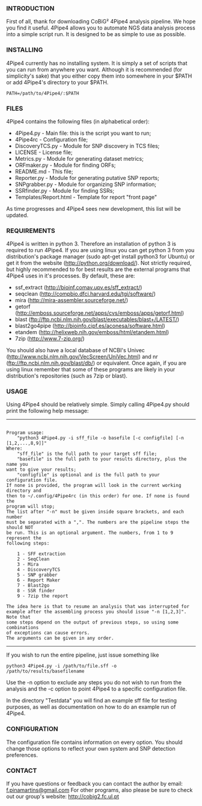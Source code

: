 ### INTRODUCTION

First of all, thank for downloading CoBiG² 4Pipe4 analysis pipeline. We hope you
find it useful. 4Pipe4 allows you to automate NGS data analysis process into a
simple script run. It is designed to be as simple to use as possible.

### INSTALLING

4Pipe4 currently has no installing system. It is simply a set of scripts that
you can run from anywhere you want. Although it is recommended
(for simplicity's sake) that you either copy them into somewhere in your $PATH
or add 4Pipe4's directory to your $PATH.

```
PATH=/path/to/4Pipe4/:$PATH
```

### FILES

4Pipe4 contains the following files (in alphabetical order):

* 4Pipe4.py - Main file: this is the script you want to run;
* 4Pipe4rc - Configuration file;
* DiscoveryTCS.py - Module for SNP discovery in TCS files;
* LICENSE - License file;
* Metrics.py - Module for generating dataset metrics;
* ORFmaker.py - Module for finding ORFs;
* README.md - This file;
* Reporter.py - Module for generating putative SNP reports;
* SNPgrabber.py - Module for organizing SNP information;
* SSRfinder.py - Module for finding SSRs;
* Templates/Report.html - Template for report "front page"

As time progresses and 4Pipe4 sees new development, this list will be updated.

### REQUIREMENTS

4Pipe4 is written in python 3. Therefore an installation of python 3 is required
to run 4Pipe4. If you are using linux you can get python 3 from you
distribution's package manager (sudo apt-get install python3 for Ubuntu) or get
it from the website (http://python.org/download/).
Not strictly required, but highly recommended to for best results are the
external programs that 4Pipe4 uses in it's processes. By default, these are:

* ssf_extract (http://bioinf.comav.upv.es/sff_extract/)
* seqclean (http://compbio.dfci.harvard.edu/tgi/software/)
* mira (http://mira-assembler.sourceforge.net/)
* getorf (http://emboss.sourceforge.net/apps/cvs/emboss/apps/getorf.html)
* blast (ftp://ftp.ncbi.nlm.nih.gov/blast/executables/blast+/LATEST/)
* blast2go4pipe (http://bioinfo.cipf.es/aconesa/software.html)
* etandem (http://helixweb.nih.gov/emboss/html/etandem.html)
* 7zip (http://www.7-zip.org/)

You should also have a local database of NCBI's
Univec (http://www.ncbi.nlm.nih.gov/VecScreen/UniVec.html)
and nr (ftp://ftp.ncbi.nlm.nih.gov/blast/db/) or equivalent.
Once again, if you are using linux remember that some of these programs are
likely in your distribution's repositories (such as 7zip or blast).

### USAGE

Using 4Pipe4 should be relatively simple. Simply calling 4Pipe4.py should print
the following help message:

--------------------------------------------

```

Program usage:
    "python3 4Pipe4.py -i sff_file -o basefile [-c configfile] [-n [1,2,...,8,9]]"
Where:
    "sff_file" is the full path to your target sff file;
    "basefile" is the full path to your results directory, plus the name you
want to give your results;
    "configfile" is optional and is the full path to your configuration file.
If none is provided, the program will look in the current working directory and
then to ~/.config/4Pipe4rc (in this order) for one. If none is found the
program will stop;
The list after "-n" must be given inside square brackets, and each number
must be separated with a ",". The numbers are the pipeline steps the should NOT
be run. This is an optional argument. The numbers, from 1 to 9 represent the
following steps:

    1 - SFF extraction
    2 - SeqClean
    3 - Mira
    4 - DiscoveryTCS
    5 - SNP grabber
    6 - Report Maker
    7 - Blast2go
    8 - SSR finder
    9 - 7zip the report

The idea here is that to resume an analysis that was interrupted for
example after the assembling process you should issue "-n [1,2,3]". Note that
some steps depend on the output of previous steps, so using some combinations
of exceptions can cause errors.
The arguments can be given in any order.

```

--------------------------------------------

If you wish to run the entire pipeline, just issue something like

```
python3 4Pipe4.py -i /path/to/file.sff -o /path/to/results/basefilename
```

Use the -n option to exclude any steps you do not wish to run from the analysis
and the -c option to point 4Pipe4 to a specific configuration file.

In the directory "Testdata" you will find an example sff file for testing
purposes, as well as documentation on how to do an example run of 4Pipe4.

### CONFIGURATION

The configuration file contains information on every option. You should change
those options to reflect your own system and SNP detection preferences.

### CONTACT

If you have questions or feedback you can contact the author by email:
f.pinamartins@gmail.com
For other programs, also please be sure to check out our group's website:
http://cobig2.fc.ul.pt
